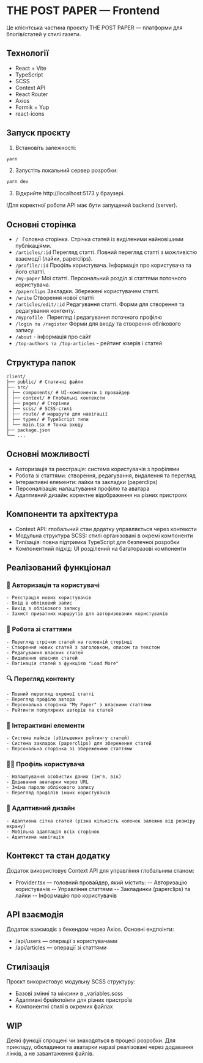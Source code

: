 # THE POST PAPER — Frontend

Це клієнтська частина проєкту THE POST PAPER — платформи для блогів/статей у стилі газети.

## Технології

- React + Vite
- TypeScript
- SCSS
- Context API
- React Router
- Axios
- Formik + Yup
- react-icons

## Запуск проєкту

1. Встановіть залежності:

```bash
yarn
```

2. Запустіть локальний сервер розробки:

```bash
yarn dev
```

3. Відкрийте http://localhost:5173 у браузері.

!Для коректної роботи API має бути запущений backend (server).

## Основні сторінка

- `/ ` Головна сторінка. Стрічка статей із виділеними найновішими публікаціями.
- `/articles/:id` Перегляд статті. Повний перегляд статті з можливістю взаємодії (лайки, paperclips).
- `/profile/:id` Профіль користувача. Інформація про користувача та його статті.
- `/my-paper` Мої статті. Персональний розділ зі статтями поточного користувача.
- `/paperclips` Закладки. Збережені користувачем статті.
- `/write` Створення нової статті
- `/articles/edit/:id` Редагування статті. Форми для створення та редагування контенту.
- `/myprofile ` Перегляд і редагування поточного профілю
- `/login та /register` Форми для входу та створення облікового запису.
- `/about` - інформація про сайт
- `/top-authors та /top-articles` - рейтинг юзерів і статей

## Cтруктура папок

```
client/
├── public/ # Статичні файли
├── src/
│ ├── components/ # UI-компоненти і провайдер
│ ├── context/ # Глобальні контексти
│ ├── pages/ # Сторінки
│ ├── scss/ # SCSS-стилі
│ ├── route/ # маршрути для навігації
│ ├── types/ # TypeScript типи
│ └── main.tsx # Точка входу
├── package.json
└── ...
```

## Основні можливості

- Авторизація та реєстрація: система користувачів з профілями
- Робота зі статтями: створення, редагування, видалення та перегляд
- Інтерактивні елементи: лайки та закладки (paperclips)
- Персоналізація: налаштування профілю та аватара
- Адаптивний дизайн: коректне відображення на різних пристроях

## Компоненти та архітектура

- Context API: глобальний стан додатку управляється через контексти
- Модульна структура SCSS: стилі організовані в окремі компоненти
- Типізація: повна підтримка TypeScript для безпечної розробки
- Компонентний підхід: UI розділений на багаторазові компоненти

## Реалізований функціонал

### 👤 Авторизація та користувачі

    - Реєстрація нових користувачів
    - Вхід в обліковий запис
    - Вихід з облікового запису
    - Захист приватних маршрутів для авторизованих користувачів

### 📝 Робота зі статтями

    - Перегляд стрічки статей на головній сторінці
    - Створення нових статей з заголовком, описом та текстом
    - Редагування власних статей
    - Видалення власних статей
    - Пагінація статей з функцією "Load More"

### 🔍 Перегляд контенту

    - Повний перегляд окремої статті
    - Перегляд профілю автора
    - Персональна сторінка "My Paper" з власними статтями
    - Рейтинги популярних авторів та статей

### 💫 Інтерактивні елементи

    - Система лайків (збільшення рейтингу статей)
    - Система закладок (paperclips) для збереження статей
    - Персональна сторінка зі збереженими статтями

### 👨‍💼 Профіль користувача

    - Налаштування особистих даних (ім'я, вік)
    - Додавання аватарки через URL
    - Зміна паролю облікового запису
    - Перегляд профілів інших користувачів

### 📱 Адаптивний дизайн

    - Адаптивна сітка статей (різна кількість колонок залежно від розміру екрану)
    - Мобільна адаптація всіх сторінок
    - Адаптивна навігація

## Контекст та стан додатку

Додаток використовує Context API для управління глобальним станом:

- Provider.tsx — головний провайдер, який містить:
  -- Авторизацію користувачів
  -- Управління статтями
  -- Закладинки (paperclips) та лайки
  -- Інформацію про користувачів

## API взаємодія

Додаток взаємодіє з бекендом через Axios. Основні ендпоінти:

- /api/users — операції з користувачами
- /api/articles — операції зі статтями

## Стилізація

Проєкт використовує модульну SCSS структуру:

- Базові змінні та міксини в \_variables.scss
- Адаптивні брейкпоінти для різних пристроїв
- Компонентні стилі в окремих файлах

## WIP

Деякі функції спрощені чи знаходяться в процесі розробки. Для прикладу, обкладинки та аватарки наразі реалізовані через додавання лінків, а не завантаження файлів.
